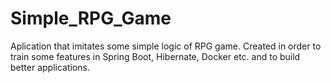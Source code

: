 # Simple_RPG_Game

Aplication that imitates some simple logic of RPG game.
Created in order to train some features in Spring Boot, Hibernate, Docker etc. and to build better applications.


